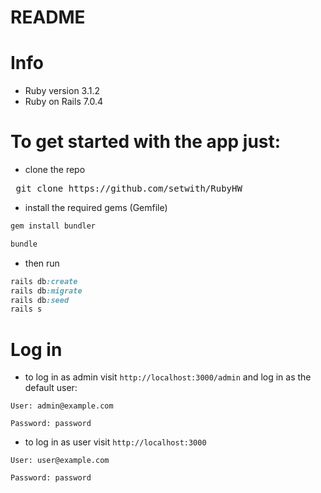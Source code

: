# README

# Info

- Ruby version 3.1.2
- Ruby on Rails 7.0.4

#

# To get started with the app just:

- clone the repo
<pre> git clone https://github.com/setwith/RubyHW </pre>

- install the required gems (Gemfile)

```ruby
gem install bundler

bundle
```

- then run

```ruby
rails db:create
rails db:migrate
rails db:seed
rails s
```

# Log in

- to log in as admin visit `http://localhost:3000/admin` and log in as the default user:

`User: admin@example.com`

`Password: password`

- to log in as user visit `http://localhost:3000`

`User: user@example.com`

`Password: password`
